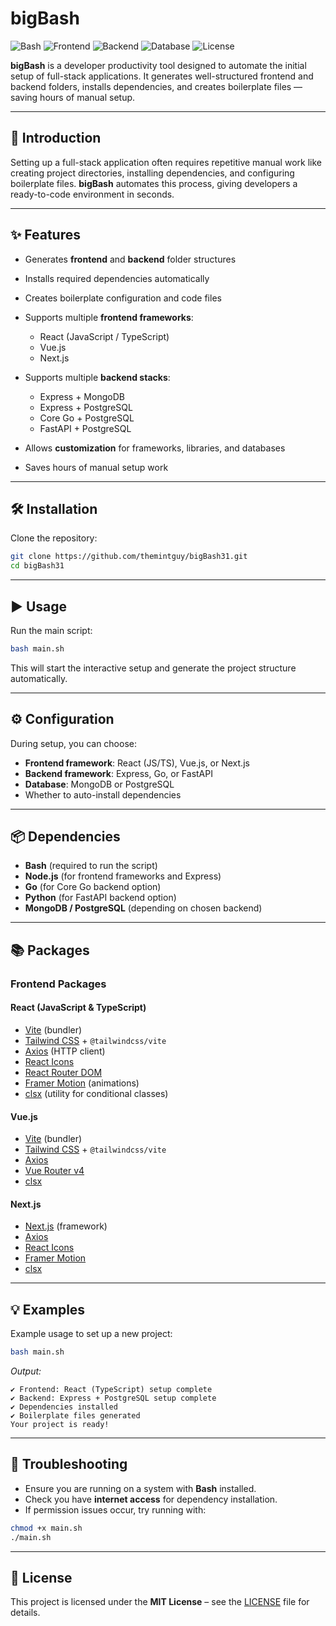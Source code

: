 
# bigBash

![Bash](https://img.shields.io/badge/Shell-Bash-blue?logo=gnu-bash)
![Frontend](https://img.shields.io/badge/Frontend-React%20%7C%20Vue%20%7C%20Next.js-green)
![Backend](https://img.shields.io/badge/Backend-Express%20%7C%20Go%20%7C%20FastAPI-orange)
![Database](https://img.shields.io/badge/Database-MongoDB%20%7C%20Postgres-lightgrey)
![License](https://img.shields.io/badge/License-MIT-yellow)

**bigBash** is a developer productivity tool designed to automate the initial setup of full-stack applications. It generates well-structured frontend and backend folders, installs dependencies, and creates boilerplate files — saving hours of manual setup.

---

## 🚀 Introduction

Setting up a full-stack application often requires repetitive manual work like creating project directories, installing dependencies, and configuring boilerplate files. **bigBash** automates this process, giving developers a ready-to-code environment in seconds.

---

## ✨ Features

* Generates **frontend** and **backend** folder structures
* Installs required dependencies automatically
* Creates boilerplate configuration and code files
* Supports multiple **frontend frameworks**:

  * React (JavaScript / TypeScript)
  * Vue.js
  * Next.js
* Supports multiple **backend stacks**:

  * Express + MongoDB
  * Express + PostgreSQL
  * Core Go + PostgreSQL
  * FastAPI + PostgreSQL
* Allows **customization** for frameworks, libraries, and databases
* Saves hours of manual setup work

---

## 🛠️ Installation

Clone the repository:

```bash
git clone https://github.com/themintguy/bigBash31.git
cd bigBash31
```

---

## ▶️ Usage

Run the main script:

```bash
bash main.sh
```

This will start the interactive setup and generate the project structure automatically.

---

## ⚙️ Configuration

During setup, you can choose:

* **Frontend framework**: React (JS/TS), Vue.js, or Next.js
* **Backend framework**: Express, Go, or FastAPI
* **Database**: MongoDB or PostgreSQL
* Whether to auto-install dependencies

---

## 📦 Dependencies

* **Bash** (required to run the script)
* **Node.js** (for frontend frameworks and Express)
* **Go** (for Core Go backend option)
* **Python** (for FastAPI backend option)
* **MongoDB / PostgreSQL** (depending on chosen backend)

---

## 📚 Packages

### **Frontend Packages**

#### React (JavaScript & TypeScript)

* [Vite](https://vitejs.dev/) (bundler)
* [Tailwind CSS](https://tailwindcss.com/) + `@tailwindcss/vite`
* [Axios](https://axios-http.com/) (HTTP client)
* [React Icons](https://react-icons.github.io/react-icons/)
* [React Router DOM](https://reactrouter.com/)
* [Framer Motion](https://www.framer.com/motion/) (animations)
* [clsx](https://github.com/lukeed/clsx) (utility for conditional classes)

#### Vue.js

* [Vite](https://vitejs.dev/) (bundler)
* [Tailwind CSS](https://tailwindcss.com/) + `@tailwindcss/vite`
* [Axios](https://axios-http.com/)
* [Vue Router v4](https://router.vuejs.org/)
* [clsx](https://github.com/lukeed/clsx)

#### Next.js

* [Next.js](https://nextjs.org/) (framework)
* [Axios](https://axios-http.com/)
* [React Icons](https://react-icons.github.io/react-icons/)
* [Framer Motion](https://www.framer.com/motion/)
* [clsx](https://github.com/lukeed/clsx)

---

## 💡 Examples

Example usage to set up a new project:

```bash
bash main.sh
```

*Output:*

```
✔ Frontend: React (TypeScript) setup complete
✔ Backend: Express + PostgreSQL setup complete
✔ Dependencies installed
✔ Boilerplate files generated
Your project is ready!
```

---

## 🐞 Troubleshooting

* Ensure you are running on a system with **Bash** installed.
* Check you have **internet access** for dependency installation.
* If permission issues occur, try running with:

```bash
chmod +x main.sh
./main.sh
```

---



## 📜 License

This project is licensed under the **MIT License** – see the [LICENSE](LICENSE) file for details.

